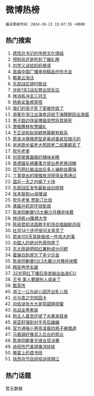 # 微博热榜

`最后更新时间：2024-10-13 15:07:35 +0800`

## 热门搜索

1. [感悟总书记的传统文化情结](https://m.weibo.cn/search?containerid=100103type%3D1%26t%3D10%26q%3D%23%E6%84%9F%E6%82%9F%E6%80%BB%E4%B9%A6%E8%AE%B0%E7%9A%84%E4%BC%A0%E7%BB%9F%E6%96%87%E5%8C%96%E6%83%85%E7%BB%93%23&stream_entry_id=51&isnewpage=1&extparam=seat%3D1%26filter_type%3Drealtimehot%26stream_entry_id%3D51%26c_type%3D51%26pos%3D0%26q%3D%2523%25E6%2584%259F%25E6%2582%259F%25E6%2580%25BB%25E4%25B9%25A6%25E8%25AE%25B0%25E7%259A%2584%25E4%25BC%25A0%25E7%25BB%259F%25E6%2596%2587%25E5%258C%2596%25E6%2583%2585%25E7%25BB%2593%2523%26dgr%3D0%26cate%3D10103%26display_time%3D1728803254%26pre_seqid%3D17288032542540383203881)
1. [预制风还是吹到了婚礼圈](https://m.weibo.cn/search?containerid=100103type%3D1%26t%3D10%26q%3D%23%E9%A2%84%E5%88%B6%E9%A3%8E%E8%BF%98%E6%98%AF%E5%90%B9%E5%88%B0%E4%BA%86%E5%A9%9A%E7%A4%BC%E5%9C%88%23&stream_entry_id=31&isnewpage=1&extparam=seat%3D1%26lcate%3D5001%26filter_type%3Drealtimehot%26c_type%3D31%26realpos%3D1%26q%3D%2523%25E9%25A2%2584%25E5%2588%25B6%25E9%25A3%258E%25E8%25BF%2598%25E6%2598%25AF%25E5%2590%25B9%25E5%2588%25B0%25E4%25BA%2586%25E5%25A9%259A%25E7%25A4%25BC%25E5%259C%2588%2523%26dgr%3D0%26stream_entry_id%3D31%26flag%3D2%26band_rank%3D1%26pos%3D0%26cate%3D5001%26display_time%3D1728803254%26pre_seqid%3D17288032542540383203881)
1. [刘学义谈给妈妈换肾](https://m.weibo.cn/search?containerid=100103type%3D1%26t%3D10%26q%3D%E5%88%98%E5%AD%A6%E4%B9%89%E8%B0%88%E7%BB%99%E5%A6%88%E5%A6%88%E6%8D%A2%E8%82%BE&stream_entry_id=31&isnewpage=1&extparam=seat%3D1%26lcate%3D5001%26filter_type%3Drealtimehot%26c_type%3D31%26realpos%3D2%26q%3D%25E5%2588%2598%25E5%25AD%25A6%25E4%25B9%2589%25E8%25B0%2588%25E7%25BB%2599%25E5%25A6%2588%25E5%25A6%2588%25E6%258D%25A2%25E8%2582%25BE%26dgr%3D0%26stream_entry_id%3D31%26flag%3D1%26band_rank%3D2%26pos%3D1%26cate%3D5001%26display_time%3D1728803254%26pre_seqid%3D17288032542540383203881)
1. [首届中国广播电视精品创作大会](https://m.weibo.cn/search?containerid=100103type%3D1%26t%3D10%26q%3D%23%E9%A6%96%E5%B1%8A%E4%B8%AD%E5%9B%BD%E5%B9%BF%E6%92%AD%E7%94%B5%E8%A7%86%E7%B2%BE%E5%93%81%E5%88%9B%E4%BD%9C%E5%A4%A7%E4%BC%9A%23&stream_entry_id=31&isnewpage=1&extparam=seat%3D1%26lcate%3D5001%26filter_type%3Drealtimehot%26c_type%3D31%26realpos%3D3%26q%3D%2523%25E9%25A6%2596%25E5%25B1%258A%25E4%25B8%25AD%25E5%259B%25BD%25E5%25B9%25BF%25E6%2592%25AD%25E7%2594%25B5%25E8%25A7%2586%25E7%25B2%25BE%25E5%2593%2581%25E5%2588%259B%25E4%25BD%259C%25E5%25A4%25A7%25E4%25BC%259A%2523%26dgr%3D0%26stream_entry_id%3D31%26flag%3D0%26band_rank%3D3%26pos%3D2%26cate%3D5001%26display_time%3D1728803254%26pre_seqid%3D17288032542540383203881)
1. [赖美云淘汰](https://m.weibo.cn/search?containerid=100103type%3D1%26t%3D10%26q%3D%E8%B5%96%E7%BE%8E%E4%BA%91%E6%B7%98%E6%B1%B0&stream_entry_id=31&isnewpage=1&extparam=seat%3D1%26lcate%3D5001%26filter_type%3Drealtimehot%26c_type%3D31%26realpos%3D4%26q%3D%25E8%25B5%2596%25E7%25BE%258E%25E4%25BA%2591%25E6%25B7%2598%25E6%25B1%25B0%26dgr%3D0%26stream_entry_id%3D31%26flag%3D1%26band_rank%3D4%26pos%3D3%26cate%3D5001%26display_time%3D1728803254%26pre_seqid%3D17288032542540383203881)
1. [东部战区随时能战](https://m.weibo.cn/search?containerid=100103type%3D1%26t%3D10%26q%3D%23%E4%B8%9C%E9%83%A8%E6%88%98%E5%8C%BA%E9%9A%8F%E6%97%B6%E8%83%BD%E6%88%98%23&stream_entry_id=31&isnewpage=1&extparam=seat%3D1%26lcate%3D5001%26filter_type%3Drealtimehot%26c_type%3D31%26realpos%3D5%26q%3D%2523%25E4%25B8%259C%25E9%2583%25A8%25E6%2588%2598%25E5%258C%25BA%25E9%259A%258F%25E6%2597%25B6%25E8%2583%25BD%25E6%2588%2598%2523%26dgr%3D0%26stream_entry_id%3D31%26flag%3D0%26band_rank%3D5%26pos%3D4%26cate%3D5001%26display_time%3D1728803254%26pre_seqid%3D17288032542540383203881)
1. [许昕1天2战左臂出现反应](https://m.weibo.cn/search?containerid=100103type%3D1%26t%3D10%26q%3D%23%E8%AE%B8%E6%98%951%E5%A4%A92%E6%88%98%E5%B7%A6%E8%87%82%E5%87%BA%E7%8E%B0%E5%8F%8D%E5%BA%94%23&stream_entry_id=31&isnewpage=1&extparam=seat%3D1%26lcate%3D5001%26filter_type%3Drealtimehot%26c_type%3D31%26realpos%3D6%26q%3D%2523%25E8%25AE%25B8%25E6%2598%25951%25E5%25A4%25A92%25E6%2588%2598%25E5%25B7%25A6%25E8%2587%2582%25E5%2587%25BA%25E7%258E%25B0%25E5%258F%258D%25E5%25BA%2594%2523%26dgr%3D0%26stream_entry_id%3D31%26flag%3D0%26band_rank%3D6%26pos%3D5%26cate%3D5001%26display_time%3D1728803254%26pre_seqid%3D17288032542540383203881)
1. [林诗栋冲击三冠王](https://m.weibo.cn/search?containerid=100103type%3D1%26t%3D10%26q%3D%23%E6%9E%97%E8%AF%97%E6%A0%8B%E5%86%B2%E5%87%BB%E4%B8%89%E5%86%A0%E7%8E%8B%23&stream_entry_id=31&isnewpage=1&extparam=seat%3D1%26lcate%3D5001%26filter_type%3Drealtimehot%26c_type%3D31%26realpos%3D7%26q%3D%2523%25E6%259E%2597%25E8%25AF%2597%25E6%25A0%258B%25E5%2586%25B2%25E5%2587%25BB%25E4%25B8%2589%25E5%2586%25A0%25E7%258E%258B%2523%26dgr%3D0%26stream_entry_id%3D31%26flag%3D1%26band_rank%3D7%26pos%3D6%26cate%3D5001%26display_time%3D1728803254%26pre_seqid%3D17288032542540383203881)
1. [杨紫鲨鱼裤穿搭](https://m.weibo.cn/search?containerid=100103type%3D1%26t%3D10%26q%3D%23%E6%9D%A8%E7%B4%AB%E9%B2%A8%E9%B1%BC%E8%A3%A4%E7%A9%BF%E6%90%AD%23&stream_entry_id=31&isnewpage=1&extparam=seat%3D1%26lcate%3D5001%26filter_type%3Drealtimehot%26c_type%3D31%26realpos%3D8%26q%3D%2523%25E6%259D%25A8%25E7%25B4%25AB%25E9%25B2%25A8%25E9%25B1%25BC%25E8%25A3%25A4%25E7%25A9%25BF%25E6%2590%25AD%2523%26dgr%3D0%26stream_entry_id%3D31%26flag%3D0%26band_rank%3D8%26pos%3D7%26cate%3D5001%26display_time%3D1728803254%26pre_seqid%3D17288032542540383203881)
1. [我们的孩子死了家被炸毁了](https://m.weibo.cn/search?containerid=100103type%3D1%26t%3D10%26q%3D%23%E6%88%91%E4%BB%AC%E7%9A%84%E5%AD%A9%E5%AD%90%E6%AD%BB%E4%BA%86%E5%AE%B6%E8%A2%AB%E7%82%B8%E6%AF%81%E4%BA%86%23&stream_entry_id=31&isnewpage=1&extparam=seat%3D1%26lcate%3D5001%26filter_type%3Drealtimehot%26c_type%3D31%26realpos%3D9%26q%3D%2523%25E6%2588%2591%25E4%25BB%25AC%25E7%259A%2584%25E5%25AD%25A9%25E5%25AD%2590%25E6%25AD%25BB%25E4%25BA%2586%25E5%25AE%25B6%25E8%25A2%25AB%25E7%2582%25B8%25E6%25AF%2581%25E4%25BA%2586%2523%26dgr%3D0%26stream_entry_id%3D31%26flag%3D2%26band_rank%3D9%26pos%3D8%26cate%3D5001%26display_time%3D1728803254%26pre_seqid%3D17288032542540383203881)
1. [游客在浙江出海幸运拍下海豚群跃出海面](https://m.weibo.cn/search?containerid=100103type%3D1%26t%3D10%26q%3D%23%E6%B8%B8%E5%AE%A2%E5%9C%A8%E6%B5%99%E6%B1%9F%E5%87%BA%E6%B5%B7%E5%B9%B8%E8%BF%90%E6%8B%8D%E4%B8%8B%E6%B5%B7%E8%B1%9A%E7%BE%A4%E8%B7%83%E5%87%BA%E6%B5%B7%E9%9D%A2%23&stream_entry_id=31&isnewpage=1&extparam=seat%3D1%26lcate%3D5001%26filter_type%3Drealtimehot%26c_type%3D31%26realpos%3D10%26q%3D%2523%25E6%25B8%25B8%25E5%25AE%25A2%25E5%259C%25A8%25E6%25B5%2599%25E6%25B1%259F%25E5%2587%25BA%25E6%25B5%25B7%25E5%25B9%25B8%25E8%25BF%2590%25E6%258B%258D%25E4%25B8%258B%25E6%25B5%25B7%25E8%25B1%259A%25E7%25BE%25A4%25E8%25B7%2583%25E5%2587%25BA%25E6%25B5%25B7%25E9%259D%25A2%2523%26dgr%3D0%26stream_entry_id%3D31%26flag%3D1%26band_rank%3D10%26pos%3D9%26cate%3D5001%26display_time%3D1728803254%26pre_seqid%3D17288032542540383203881)
1. [男子路边佯装撸猫突然将其摔死](https://m.weibo.cn/search?containerid=100103type%3D1%26t%3D10%26q%3D%23%E7%94%B7%E5%AD%90%E8%B7%AF%E8%BE%B9%E4%BD%AF%E8%A3%85%E6%92%B8%E7%8C%AB%E7%AA%81%E7%84%B6%E5%B0%86%E5%85%B6%E6%91%94%E6%AD%BB%23&stream_entry_id=31&isnewpage=1&extparam=seat%3D1%26lcate%3D5001%26filter_type%3Drealtimehot%26c_type%3D31%26realpos%3D11%26q%3D%2523%25E7%2594%25B7%25E5%25AD%2590%25E8%25B7%25AF%25E8%25BE%25B9%25E4%25BD%25AF%25E8%25A3%2585%25E6%2592%25B8%25E7%258C%25AB%25E7%25AA%2581%25E7%2584%25B6%25E5%25B0%2586%25E5%2585%25B6%25E6%2591%2594%25E6%25AD%25BB%2523%26dgr%3D0%26stream_entry_id%3D31%26flag%3D0%26band_rank%3D11%26pos%3D10%26cate%3D5001%26display_time%3D1728803254%26pre_seqid%3D17288032542540383203881)
1. [萧敬腾林有慧婚礼](https://m.weibo.cn/search?containerid=100103type%3D1%26t%3D10%26q%3D%E8%90%A7%E6%95%AC%E8%85%BE%E6%9E%97%E6%9C%89%E6%85%A7%E5%A9%9A%E7%A4%BC&stream_entry_id=31&isnewpage=1&extparam=seat%3D1%26lcate%3D5001%26filter_type%3Drealtimehot%26c_type%3D31%26realpos%3D12%26q%3D%25E8%2590%25A7%25E6%2595%25AC%25E8%2585%25BE%25E6%259E%2597%25E6%259C%2589%25E6%2585%25A7%25E5%25A9%259A%25E7%25A4%25BC%26dgr%3D0%26stream_entry_id%3D31%26flag%3D0%26band_rank%3D12%26pos%3D11%26cate%3D5001%26display_time%3D1728803254%26pre_seqid%3D17288032542540383203881)
1. [于正说和赵丽颖杨幂都有联系](https://m.weibo.cn/search?containerid=100103type%3D1%26t%3D10%26q%3D%23%E4%BA%8E%E6%AD%A3%E8%AF%B4%E5%92%8C%E8%B5%B5%E4%B8%BD%E9%A2%96%E6%9D%A8%E5%B9%82%E9%83%BD%E6%9C%89%E8%81%94%E7%B3%BB%23&stream_entry_id=31&isnewpage=1&extparam=seat%3D1%26lcate%3D5001%26filter_type%3Drealtimehot%26c_type%3D31%26realpos%3D13%26q%3D%2523%25E4%25BA%258E%25E6%25AD%25A3%25E8%25AF%25B4%25E5%2592%258C%25E8%25B5%25B5%25E4%25B8%25BD%25E9%25A2%2596%25E6%259D%25A8%25E5%25B9%2582%25E9%2583%25BD%25E6%259C%2589%25E8%2581%2594%25E7%25B3%25BB%2523%26dgr%3D0%26stream_entry_id%3D31%26flag%3D0%26band_rank%3D13%26pos%3D12%26cate%3D5001%26display_time%3D1728803254%26pre_seqid%3D17288032542540383203881)
1. [原来冰墩墩原型是奥组委疯狂暗示的](https://m.weibo.cn/search?containerid=100103type%3D1%26t%3D10%26q%3D%23%E5%8E%9F%E6%9D%A5%E5%86%B0%E5%A2%A9%E5%A2%A9%E5%8E%9F%E5%9E%8B%E6%98%AF%E5%A5%A5%E7%BB%84%E5%A7%94%E7%96%AF%E7%8B%82%E6%9A%97%E7%A4%BA%E7%9A%84%23&stream_entry_id=31&isnewpage=1&extparam=seat%3D1%26lcate%3D5001%26filter_type%3Drealtimehot%26c_type%3D31%26realpos%3D14%26q%3D%2523%25E5%258E%259F%25E6%259D%25A5%25E5%2586%25B0%25E5%25A2%25A9%25E5%25A2%25A9%25E5%258E%259F%25E5%259E%258B%25E6%2598%25AF%25E5%25A5%25A5%25E7%25BB%2584%25E5%25A7%2594%25E7%2596%25AF%25E7%258B%2582%25E6%259A%2597%25E7%25A4%25BA%25E7%259A%2584%2523%26dgr%3D0%26stream_entry_id%3D31%26flag%3D1%26band_rank%3D14%26pos%3D13%26cate%3D5001%26display_time%3D1728803254%26pre_seqid%3D17288032542540383203881)
1. [爸爸跑步留老大照顾老二结果都丢了](https://m.weibo.cn/search?containerid=100103type%3D1%26t%3D10%26q%3D%23%E7%88%B8%E7%88%B8%E8%B7%91%E6%AD%A5%E7%95%99%E8%80%81%E5%A4%A7%E7%85%A7%E9%A1%BE%E8%80%81%E4%BA%8C%E7%BB%93%E6%9E%9C%E9%83%BD%E4%B8%A2%E4%BA%86%23&stream_entry_id=31&isnewpage=1&extparam=seat%3D1%26lcate%3D5001%26filter_type%3Drealtimehot%26c_type%3D31%26realpos%3D15%26q%3D%2523%25E7%2588%25B8%25E7%2588%25B8%25E8%25B7%2591%25E6%25AD%25A5%25E7%2595%2599%25E8%2580%2581%25E5%25A4%25A7%25E7%2585%25A7%25E9%25A1%25BE%25E8%2580%2581%25E4%25BA%258C%25E7%25BB%2593%25E6%259E%259C%25E9%2583%25BD%25E4%25B8%25A2%25E4%25BA%2586%2523%26dgr%3D0%26stream_entry_id%3D31%26flag%3D0%26band_rank%3D15%26pos%3D14%26cate%3D5001%26display_time%3D1728803254%26pre_seqid%3D17288032542540383203881)
1. [吹牛老爹](https://m.weibo.cn/search?containerid=100103type%3D1%26t%3D10%26q%3D%E5%90%B9%E7%89%9B%E8%80%81%E7%88%B9&stream_entry_id=31&isnewpage=1&extparam=seat%3D1%26lcate%3D5001%26filter_type%3Drealtimehot%26c_type%3D31%26realpos%3D16%26q%3D%25E5%2590%25B9%25E7%2589%259B%25E8%2580%2581%25E7%2588%25B9%26dgr%3D0%26stream_entry_id%3D31%26flag%3D1%26band_rank%3D16%26pos%3D15%26cate%3D5001%26display_time%3D1728803254%26pre_seqid%3D17288032542540383203881)
1. [何炅喝黄磊做的辣味米稀](https://m.weibo.cn/search?containerid=100103type%3D1%26t%3D10%26q%3D%23%E4%BD%95%E7%82%85%E5%96%9D%E9%BB%84%E7%A3%8A%E5%81%9A%E7%9A%84%E8%BE%A3%E5%91%B3%E7%B1%B3%E7%A8%80%23&stream_entry_id=31&isnewpage=1&extparam=seat%3D1%26lcate%3D5001%26filter_type%3Drealtimehot%26c_type%3D31%26realpos%3D17%26q%3D%2523%25E4%25BD%2595%25E7%2582%2585%25E5%2596%259D%25E9%25BB%2584%25E7%25A3%258A%25E5%2581%259A%25E7%259A%2584%25E8%25BE%25A3%25E5%2591%25B3%25E7%25B1%25B3%25E7%25A8%2580%2523%26dgr%3D0%26stream_entry_id%3D31%26flag%3D2%26band_rank%3D17%26pos%3D16%26cate%3D5001%26display_time%3D1728803254%26pre_seqid%3D17288032542540383203881)
1. [景德镇车祸肇事方提出养老换谅解](https://m.weibo.cn/search?containerid=100103type%3D1%26t%3D10%26q%3D%23%E6%99%AF%E5%BE%B7%E9%95%87%E8%BD%A6%E7%A5%B8%E8%82%87%E4%BA%8B%E6%96%B9%E6%8F%90%E5%87%BA%E5%85%BB%E8%80%81%E6%8D%A2%E8%B0%85%E8%A7%A3%23&stream_entry_id=31&isnewpage=1&extparam=seat%3D1%26lcate%3D5001%26filter_type%3Drealtimehot%26c_type%3D31%26realpos%3D18%26q%3D%2523%25E6%2599%25AF%25E5%25BE%25B7%25E9%2595%2587%25E8%25BD%25A6%25E7%25A5%25B8%25E8%2582%2587%25E4%25BA%258B%25E6%2596%25B9%25E6%258F%2590%25E5%2587%25BA%25E5%2585%25BB%25E8%2580%2581%25E6%258D%25A2%25E8%25B0%2585%25E8%25A7%25A3%2523%26dgr%3D0%26stream_entry_id%3D31%26flag%3D0%26band_rank%3D18%26pos%3D17%26cate%3D5001%26display_time%3D1728803254%26pre_seqid%3D17288032542540383203881)
1. [百万网红脑溢血后多人骗粉丝募捐](https://m.weibo.cn/search?containerid=100103type%3D1%26t%3D10%26q%3D%23%E7%99%BE%E4%B8%87%E7%BD%91%E7%BA%A2%E8%84%91%E6%BA%A2%E8%A1%80%E5%90%8E%E5%A4%9A%E4%BA%BA%E9%AA%97%E7%B2%89%E4%B8%9D%E5%8B%9F%E6%8D%90%23&stream_entry_id=31&isnewpage=1&extparam=seat%3D1%26lcate%3D5001%26filter_type%3Drealtimehot%26c_type%3D31%26realpos%3D19%26q%3D%2523%25E7%2599%25BE%25E4%25B8%2587%25E7%25BD%2591%25E7%25BA%25A2%25E8%2584%2591%25E6%25BA%25A2%25E8%25A1%2580%25E5%2590%258E%25E5%25A4%259A%25E4%25BA%25BA%25E9%25AA%2597%25E7%25B2%2589%25E4%25B8%259D%25E5%258B%259F%25E6%258D%2590%2523%26dgr%3D0%26stream_entry_id%3D31%26flag%3D1%26band_rank%3D19%26pos%3D18%26cate%3D5001%26display_time%3D1728803254%26pre_seqid%3D17288032542540383203881)
1. [丁真提出的增殖放流获得全票通过](https://m.weibo.cn/search?containerid=100103type%3D1%26t%3D10%26q%3D%E4%B8%81%E7%9C%9F%E6%8F%90%E5%87%BA%E7%9A%84%E5%A2%9E%E6%AE%96%E6%94%BE%E6%B5%81%E8%8E%B7%E5%BE%97%E5%85%A8%E7%A5%A8%E9%80%9A%E8%BF%87&stream_entry_id=31&isnewpage=1&extparam=seat%3D1%26lcate%3D5001%26filter_type%3Drealtimehot%26c_type%3D31%26realpos%3D20%26q%3D%25E4%25B8%2581%25E7%259C%259F%25E6%258F%2590%25E5%2587%25BA%25E7%259A%2584%25E5%25A2%259E%25E6%25AE%2596%25E6%2594%25BE%25E6%25B5%2581%25E8%258E%25B7%25E5%25BE%2597%25E5%2585%25A8%25E7%25A5%25A8%25E9%2580%259A%25E8%25BF%2587%26dgr%3D0%26stream_entry_id%3D31%26flag%3D2%26band_rank%3D20%26pos%3D19%26cate%3D5001%26display_time%3D1728803254%26pre_seqid%3D17288032542540383203881)
1. [国乒一天之内输了十场](https://m.weibo.cn/search?containerid=100103type%3D1%26t%3D10%26q%3D%23%E5%9B%BD%E4%B9%92%E4%B8%80%E5%A4%A9%E4%B9%8B%E5%86%85%E8%BE%93%E4%BA%86%E5%8D%81%E5%9C%BA%23&stream_entry_id=31&isnewpage=1&extparam=seat%3D1%26lcate%3D5001%26filter_type%3Drealtimehot%26c_type%3D31%26realpos%3D21%26q%3D%2523%25E5%259B%25BD%25E4%25B9%2592%25E4%25B8%2580%25E5%25A4%25A9%25E4%25B9%258B%25E5%2586%2585%25E8%25BE%2593%25E4%25BA%2586%25E5%258D%2581%25E5%259C%25BA%2523%26dgr%3D0%26stream_entry_id%3D31%26flag%3D0%26band_rank%3D21%26pos%3D20%26cate%3D5001%26display_time%3D1728803254%26pre_seqid%3D17288032542540383203881)
1. [东部战区发布最新战训视频](https://m.weibo.cn/search?containerid=100103type%3D1%26t%3D10%26q%3D%23%E4%B8%9C%E9%83%A8%E6%88%98%E5%8C%BA%E5%8F%91%E5%B8%83%E6%9C%80%E6%96%B0%E6%88%98%E8%AE%AD%E8%A7%86%E9%A2%91%23&stream_entry_id=31&isnewpage=1&extparam=seat%3D1%26lcate%3D5001%26filter_type%3Drealtimehot%26c_type%3D31%26realpos%3D22%26q%3D%2523%25E4%25B8%259C%25E9%2583%25A8%25E6%2588%2598%25E5%258C%25BA%25E5%258F%2591%25E5%25B8%2583%25E6%259C%2580%25E6%2596%25B0%25E6%2588%2598%25E8%25AE%25AD%25E8%25A7%2586%25E9%25A2%2591%2523%26dgr%3D0%26stream_entry_id%3D31%26flag%3D0%26band_rank%3D22%26pos%3D21%26cate%3D5001%26display_time%3D1728803254%26pre_seqid%3D17288032542540383203881)
1. [张本智和vs吴晙诚](https://m.weibo.cn/search?containerid=100103type%3D1%26t%3D10%26q%3D%23%E5%BC%A0%E6%9C%AC%E6%99%BA%E5%92%8Cvs%E5%90%B4%E6%99%99%E8%AF%9A%23&stream_entry_id=31&isnewpage=1&extparam=seat%3D1%26lcate%3D5001%26filter_type%3Drealtimehot%26c_type%3D31%26realpos%3D23%26q%3D%2523%25E5%25BC%25A0%25E6%259C%25AC%25E6%2599%25BA%25E5%2592%258Cvs%25E5%2590%25B4%25E6%2599%2599%25E8%25AF%259A%2523%26dgr%3D0%26stream_entry_id%3D31%26flag%3D1%26band_rank%3D23%26pos%3D22%26cate%3D5001%26display_time%3D1728803254%26pre_seqid%3D17288032542540383203881)
1. [吹牛老爹 贾斯汀比伯](https://m.weibo.cn/search?containerid=100103type%3D1%26t%3D10%26q%3D%E5%90%B9%E7%89%9B%E8%80%81%E7%88%B9+%E8%B4%BE%E6%96%AF%E6%B1%80%E6%AF%94%E4%BC%AF&stream_entry_id=31&isnewpage=1&extparam=seat%3D1%26lcate%3D5001%26filter_type%3Drealtimehot%26c_type%3D31%26realpos%3D24%26q%3D%25E5%2590%25B9%25E7%2589%259B%25E8%2580%2581%25E7%2588%25B9%2520%25E8%25B4%25BE%25E6%2596%25AF%25E6%25B1%2580%25E6%25AF%2594%25E4%25BC%25AF%26dgr%3D0%26stream_entry_id%3D31%26flag%3D1%26band_rank%3D24%26pos%3D23%26cate%3D5001%26display_time%3D1728803254%26pre_seqid%3D17288032542540383203881)
1. [黄磊孙莉逛环球影城](https://m.weibo.cn/search?containerid=100103type%3D1%26t%3D10%26q%3D%23%E9%BB%84%E7%A3%8A%E5%AD%99%E8%8E%89%E9%80%9B%E7%8E%AF%E7%90%83%E5%BD%B1%E5%9F%8E%23&stream_entry_id=31&isnewpage=1&extparam=seat%3D1%26lcate%3D5001%26filter_type%3Drealtimehot%26c_type%3D31%26realpos%3D25%26q%3D%2523%25E9%25BB%2584%25E7%25A3%258A%25E5%25AD%2599%25E8%258E%2589%25E9%2580%259B%25E7%258E%25AF%25E7%2590%2583%25E5%25BD%25B1%25E5%259F%258E%2523%26dgr%3D0%26stream_entry_id%3D31%26flag%3D1%26band_rank%3D25%26pos%3D24%26cate%3D5001%26display_time%3D1728803254%26pre_seqid%3D17288032542540383203881)
1. [陈幸同蒯曼VS大藤沙月横井呋樱](https://m.weibo.cn/search?containerid=100103type%3D1%26t%3D10%26q%3D%23%E9%99%88%E5%B9%B8%E5%90%8C%E8%92%AF%E6%9B%BCVS%E5%A4%A7%E8%97%A4%E6%B2%99%E6%9C%88%E6%A8%AA%E4%BA%95%E5%91%8B%E6%A8%B1%23&stream_entry_id=31&isnewpage=1&extparam=seat%3D1%26lcate%3D5001%26filter_type%3Drealtimehot%26c_type%3D31%26realpos%3D26%26q%3D%2523%25E9%2599%2588%25E5%25B9%25B8%25E5%2590%258C%25E8%2592%25AF%25E6%259B%25BCVS%25E5%25A4%25A7%25E8%2597%25A4%25E6%25B2%2599%25E6%259C%2588%25E6%25A8%25AA%25E4%25BA%2595%25E5%2591%258B%25E6%25A8%25B1%2523%26dgr%3D0%26stream_entry_id%3D31%26flag%3D0%26band_rank%3D26%26pos%3D25%26cate%3D5001%26display_time%3D1728803254%26pre_seqid%3D17288032542540383203881)
1. [林诗栋vs篠塚大登](https://m.weibo.cn/search?containerid=100103type%3D1%26t%3D10%26q%3D%23%E6%9E%97%E8%AF%97%E6%A0%8Bvs%E7%AF%A0%E5%A1%9A%E5%A4%A7%E7%99%BB%23&stream_entry_id=31&isnewpage=1&extparam=seat%3D1%26lcate%3D5001%26filter_type%3Drealtimehot%26c_type%3D31%26realpos%3D27%26q%3D%2523%25E6%259E%2597%25E8%25AF%2597%25E6%25A0%258Bvs%25E7%25AF%25A0%25E5%25A1%259A%25E5%25A4%25A7%25E7%2599%25BB%2523%26dgr%3D0%26stream_entry_id%3D31%26flag%3D1%26band_rank%3D27%26pos%3D26%26cate%3D5001%26display_time%3D1728803254%26pre_seqid%3D17288032542540383203881)
1. [陈丽君和法国歌手机场合唱越剧选段](https://m.weibo.cn/search?containerid=100103type%3D1%26t%3D10%26q%3D%23%E9%99%88%E4%B8%BD%E5%90%9B%E5%92%8C%E6%B3%95%E5%9B%BD%E6%AD%8C%E6%89%8B%E6%9C%BA%E5%9C%BA%E5%90%88%E5%94%B1%E8%B6%8A%E5%89%A7%E9%80%89%E6%AE%B5%23&stream_entry_id=31&isnewpage=1&extparam=seat%3D1%26lcate%3D5001%26filter_type%3Drealtimehot%26c_type%3D31%26realpos%3D28%26q%3D%2523%25E9%2599%2588%25E4%25B8%25BD%25E5%2590%259B%25E5%2592%258C%25E6%25B3%2595%25E5%259B%25BD%25E6%25AD%258C%25E6%2589%258B%25E6%259C%25BA%25E5%259C%25BA%25E5%2590%2588%25E5%2594%25B1%25E8%25B6%258A%25E5%2589%25A7%25E9%2580%2589%25E6%25AE%25B5%2523%26dgr%3D0%26stream_entry_id%3D31%26flag%3D1%26band_rank%3D28%26pos%3D27%26cate%3D5001%26display_time%3D1728803254%26pre_seqid%3D17288032542540383203881)
1. [杜华14个连环提问太窒息了](https://m.weibo.cn/search?containerid=100103type%3D1%26t%3D10%26q%3D%E6%9D%9C%E5%8D%8E14%E4%B8%AA%E8%BF%9E%E7%8E%AF%E6%8F%90%E9%97%AE%E5%A4%AA%E7%AA%92%E6%81%AF%E4%BA%86&stream_entry_id=31&isnewpage=1&extparam=seat%3D1%26lcate%3D5001%26filter_type%3Drealtimehot%26c_type%3D31%26realpos%3D29%26q%3D%25E6%259D%259C%25E5%258D%258E14%25E4%25B8%25AA%25E8%25BF%259E%25E7%258E%25AF%25E6%258F%2590%25E9%2597%25AE%25E5%25A4%25AA%25E7%25AA%2592%25E6%2581%25AF%25E4%25BA%2586%26dgr%3D0%26stream_entry_id%3D31%26flag%3D1%26band_rank%3D29%26pos%3D28%26cate%3D5001%26display_time%3D1728803254%26pre_seqid%3D17288032542540383203881)
1. [原来100天真能做成一件伟大的事](https://m.weibo.cn/search?containerid=100103type%3D1%26t%3D10%26q%3D%E5%8E%9F%E6%9D%A5100%E5%A4%A9%E7%9C%9F%E8%83%BD%E5%81%9A%E6%88%90%E4%B8%80%E4%BB%B6%E4%BC%9F%E5%A4%A7%E7%9A%84%E4%BA%8B&stream_entry_id=31&isnewpage=1&extparam=seat%3D1%26lcate%3D5001%26filter_type%3Drealtimehot%26c_type%3D31%26realpos%3D30%26q%3D%25E5%258E%259F%25E6%259D%25A5100%25E5%25A4%25A9%25E7%259C%259F%25E8%2583%25BD%25E5%2581%259A%25E6%2588%2590%25E4%25B8%2580%25E4%25BB%25B6%25E4%25BC%259F%25E5%25A4%25A7%25E7%259A%2584%25E4%25BA%258B%26dgr%3D0%26stream_entry_id%3D31%26flag%3D1%26band_rank%3D30%26pos%3D29%26cate%3D5001%26display_time%3D1728803254%26pre_seqid%3D17288032542540383203881)
1. [中国人的绝对色感惊艳了](https://m.weibo.cn/search?containerid=100103type%3D1%26t%3D10%26q%3D%23%E4%B8%AD%E5%9B%BD%E4%BA%BA%E7%9A%84%E7%BB%9D%E5%AF%B9%E8%89%B2%E6%84%9F%E6%83%8A%E8%89%B3%E4%BA%86%23&stream_entry_id=31&isnewpage=1&extparam=seat%3D1%26lcate%3D5001%26filter_type%3Drealtimehot%26c_type%3D31%26realpos%3D31%26q%3D%2523%25E4%25B8%25AD%25E5%259B%25BD%25E4%25BA%25BA%25E7%259A%2584%25E7%25BB%259D%25E5%25AF%25B9%25E8%2589%25B2%25E6%2584%259F%25E6%2583%258A%25E8%2589%25B3%25E4%25BA%2586%2523%26dgr%3D0%26stream_entry_id%3D31%26flag%3D0%26band_rank%3D31%26pos%3D30%26cate%3D5001%26display_time%3D1728803254%26pre_seqid%3D17288032542540383203881)
1. [东北雨姐明知红薯粉成分问题](https://m.weibo.cn/search?containerid=100103type%3D1%26t%3D10%26q%3D%23%E4%B8%9C%E5%8C%97%E9%9B%A8%E5%A7%90%E6%98%8E%E7%9F%A5%E7%BA%A2%E8%96%AF%E7%B2%89%E6%88%90%E5%88%86%E9%97%AE%E9%A2%98%23&stream_entry_id=31&isnewpage=1&extparam=seat%3D1%26lcate%3D5001%26filter_type%3Drealtimehot%26c_type%3D31%26realpos%3D32%26q%3D%2523%25E4%25B8%259C%25E5%258C%2597%25E9%259B%25A8%25E5%25A7%2590%25E6%2598%258E%25E7%259F%25A5%25E7%25BA%25A2%25E8%2596%25AF%25E7%25B2%2589%25E6%2588%2590%25E5%2588%2586%25E9%2597%25AE%25E9%25A2%2598%2523%26dgr%3D0%26stream_entry_id%3D31%26flag%3D0%26band_rank%3D32%26pos%3D31%26cate%3D5001%26display_time%3D1728803254%26pre_seqid%3D17288032542540383203881)
1. [霍展白到底欠了多少诊金](https://m.weibo.cn/search?containerid=100103type%3D1%26t%3D10%26q%3D%E9%9C%8D%E5%B1%95%E7%99%BD%E5%88%B0%E5%BA%95%E6%AC%A0%E4%BA%86%E5%A4%9A%E5%B0%91%E8%AF%8A%E9%87%91&stream_entry_id=31&isnewpage=1&extparam=seat%3D1%26lcate%3D5001%26filter_type%3Drealtimehot%26c_type%3D31%26realpos%3D33%26q%3D%25E9%259C%258D%25E5%25B1%2595%25E7%2599%25BD%25E5%2588%25B0%25E5%25BA%2595%25E6%25AC%25A0%25E4%25BA%2586%25E5%25A4%259A%25E5%25B0%2591%25E8%25AF%258A%25E9%2587%2591%26dgr%3D0%26stream_entry_id%3D31%26flag%3D1%26band_rank%3D33%26pos%3D32%26cate%3D5001%26display_time%3D1728803254%26pre_seqid%3D17288032542540383203881)
1. [陈幸同蒯曼0比3大藤沙月横井咲樱](https://m.weibo.cn/search?containerid=100103type%3D1%26t%3D10%26q%3D%23%E9%99%88%E5%B9%B8%E5%90%8C%E8%92%AF%E6%9B%BC0%E6%AF%943%E5%A4%A7%E8%97%A4%E6%B2%99%E6%9C%88%E6%A8%AA%E4%BA%95%E5%92%B2%E6%A8%B1%23&stream_entry_id=31&isnewpage=1&extparam=seat%3D1%26lcate%3D5001%26filter_type%3Drealtimehot%26c_type%3D31%26realpos%3D34%26q%3D%2523%25E9%2599%2588%25E5%25B9%25B8%25E5%2590%258C%25E8%2592%25AF%25E6%259B%25BC0%25E6%25AF%25943%25E5%25A4%25A7%25E8%2597%25A4%25E6%25B2%2599%25E6%259C%2588%25E6%25A8%25AA%25E4%25BA%2595%25E5%2592%25B2%25E6%25A8%25B1%2523%26dgr%3D0%26stream_entry_id%3D31%26flag%3D1%26band_rank%3D34%26pos%3D33%26cate%3D5001%26display_time%3D1728803254%26pre_seqid%3D17288032542540383203881)
1. [韩安冉学名媛](https://m.weibo.cn/search?containerid=100103type%3D1%26t%3D10%26q%3D%23%E9%9F%A9%E5%AE%89%E5%86%89%E5%AD%A6%E5%90%8D%E5%AA%9B%23&stream_entry_id=31&isnewpage=1&extparam=seat%3D1%26lcate%3D5001%26filter_type%3Drealtimehot%26c_type%3D31%26realpos%3D35%26q%3D%2523%25E9%259F%25A9%25E5%25AE%2589%25E5%2586%2589%25E5%25AD%25A6%25E5%2590%258D%25E5%25AA%259B%2523%26dgr%3D0%26stream_entry_id%3D31%26flag%3D1%26band_rank%3D35%26pos%3D34%26cate%3D5001%26display_time%3D1728803254%26pre_seqid%3D17288032542540383203881)
1. [32岁网红下播后突发脑出血进ICU](https://m.weibo.cn/search?containerid=100103type%3D1%26t%3D10%26q%3D%2332%E5%B2%81%E7%BD%91%E7%BA%A2%E4%B8%8B%E6%92%AD%E5%90%8E%E7%AA%81%E5%8F%91%E8%84%91%E5%87%BA%E8%A1%80%E8%BF%9BICU%23&stream_entry_id=31&isnewpage=1&extparam=seat%3D1%26lcate%3D5001%26filter_type%3Drealtimehot%26c_type%3D31%26realpos%3D36%26q%3D%252332%25E5%25B2%2581%25E7%25BD%2591%25E7%25BA%25A2%25E4%25B8%258B%25E6%2592%25AD%25E5%2590%258E%25E7%25AA%2581%25E5%258F%2591%25E8%2584%2591%25E5%2587%25BA%25E8%25A1%2580%25E8%25BF%259BICU%2523%26dgr%3D0%26stream_entry_id%3D31%26flag%3D0%26band_rank%3D36%26pos%3D35%26cate%3D5001%26display_time%3D1728803254%26pre_seqid%3D17288032542540383203881)
1. [王爷 美人要跟别人成亲了](https://m.weibo.cn/search?containerid=100103type%3D1%26t%3D10%26q%3D%E7%8E%8B%E7%88%B7+%E7%BE%8E%E4%BA%BA%E8%A6%81%E8%B7%9F%E5%88%AB%E4%BA%BA%E6%88%90%E4%BA%B2%E4%BA%86&stream_entry_id=31&isnewpage=1&extparam=seat%3D1%26lcate%3D5001%26filter_type%3Drealtimehot%26c_type%3D31%26realpos%3D37%26q%3D%25E7%258E%258B%25E7%2588%25B7%2520%25E7%25BE%258E%25E4%25BA%25BA%25E8%25A6%2581%25E8%25B7%259F%25E5%2588%25AB%25E4%25BA%25BA%25E6%2588%2590%25E4%25BA%25B2%25E4%25BA%2586%26dgr%3D0%26stream_entry_id%3D31%26flag%3D1%26band_rank%3D37%26pos%3D36%26cate%3D5001%26display_time%3D1728803254%26pre_seqid%3D17288032542540383203881)
1. [甄芙传](https://m.weibo.cn/search?containerid=100103type%3D1%26t%3D10%26q%3D%E7%94%84%E8%8A%99%E4%BC%A0&stream_entry_id=31&isnewpage=1&extparam=seat%3D1%26lcate%3D5001%26filter_type%3Drealtimehot%26c_type%3D31%26realpos%3D38%26q%3D%25E7%2594%2584%25E8%258A%2599%25E4%25BC%25A0%26dgr%3D0%26stream_entry_id%3D31%26flag%3D0%26band_rank%3D38%26pos%3D37%26cate%3D5001%26display_time%3D1728803254%26pre_seqid%3D17288032542540383203881)
1. [浙江一公办幼儿园开出乳儿班](https://m.weibo.cn/search?containerid=100103type%3D1%26t%3D10%26q%3D%23%E6%B5%99%E6%B1%9F%E4%B8%80%E5%85%AC%E5%8A%9E%E5%B9%BC%E5%84%BF%E5%9B%AD%E5%BC%80%E5%87%BA%E4%B9%B3%E5%84%BF%E7%8F%AD%23&stream_entry_id=31&isnewpage=1&extparam=seat%3D1%26lcate%3D5001%26filter_type%3Drealtimehot%26c_type%3D31%26realpos%3D39%26q%3D%2523%25E6%25B5%2599%25E6%25B1%259F%25E4%25B8%2580%25E5%2585%25AC%25E5%258A%259E%25E5%25B9%25BC%25E5%2584%25BF%25E5%259B%25AD%25E5%25BC%2580%25E5%2587%25BA%25E4%25B9%25B3%25E5%2584%25BF%25E7%258F%25AD%2523%26dgr%3D0%26stream_entry_id%3D31%26flag%3D0%26band_rank%3D39%26pos%3D38%26cate%3D5001%26display_time%3D1728803254%26pre_seqid%3D17288032542540383203881)
1. [光与夜之恋校园卡](https://m.weibo.cn/search?containerid=100103type%3D1%26t%3D10%26q%3D%E5%85%89%E4%B8%8E%E5%A4%9C%E4%B9%8B%E6%81%8B%E6%A0%A1%E5%9B%AD%E5%8D%A1&stream_entry_id=31&isnewpage=1&extparam=seat%3D1%26lcate%3D5001%26filter_type%3Drealtimehot%26c_type%3D31%26realpos%3D40%26q%3D%25E5%2585%2589%25E4%25B8%258E%25E5%25A4%259C%25E4%25B9%258B%25E6%2581%258B%25E6%25A0%25A1%25E5%259B%25AD%25E5%258D%25A1%26dgr%3D0%26stream_entry_id%3D31%26flag%3D1%26band_rank%3D40%26pos%3D39%26cate%3D5001%26display_time%3D1728803254%26pre_seqid%3D17288032542540383203881)
1. [向佐说张大大是郭碧婷闺蜜](https://m.weibo.cn/search?containerid=100103type%3D1%26t%3D10%26q%3D%23%E5%90%91%E4%BD%90%E8%AF%B4%E5%BC%A0%E5%A4%A7%E5%A4%A7%E6%98%AF%E9%83%AD%E7%A2%A7%E5%A9%B7%E9%97%BA%E8%9C%9C%23&stream_entry_id=31&isnewpage=1&extparam=seat%3D1%26lcate%3D5001%26filter_type%3Drealtimehot%26c_type%3D31%26realpos%3D41%26q%3D%2523%25E5%2590%2591%25E4%25BD%2590%25E8%25AF%25B4%25E5%25BC%25A0%25E5%25A4%25A7%25E5%25A4%25A7%25E6%2598%25AF%25E9%2583%25AD%25E7%25A2%25A7%25E5%25A9%25B7%25E9%2597%25BA%25E8%259C%259C%2523%26dgr%3D0%26stream_entry_id%3D31%26flag%3D1%26band_rank%3D41%26pos%3D40%26cate%3D5001%26display_time%3D1728803254%26pre_seqid%3D17288032542540383203881)
1. [肖战全黑套装](https://m.weibo.cn/search?containerid=100103type%3D1%26t%3D10%26q%3D%23%E8%82%96%E6%88%98%E5%85%A8%E9%BB%91%E5%A5%97%E8%A3%85%23&stream_entry_id=31&isnewpage=1&extparam=seat%3D1%26lcate%3D5001%26filter_type%3Drealtimehot%26c_type%3D31%26realpos%3D42%26q%3D%2523%25E8%2582%2596%25E6%2588%2598%25E5%2585%25A8%25E9%25BB%2591%25E5%25A5%2597%25E8%25A3%2585%2523%26dgr%3D0%26stream_entry_id%3D31%26flag%3D0%26band_rank%3D42%26pos%3D41%26cate%3D5001%26display_time%3D1728803254%26pre_seqid%3D17288032542540383203881)
1. [狗主人甚至还提了水果来赎身](https://m.weibo.cn/search?containerid=100103type%3D1%26t%3D10%26q%3D%E7%8B%97%E4%B8%BB%E4%BA%BA%E7%94%9A%E8%87%B3%E8%BF%98%E6%8F%90%E4%BA%86%E6%B0%B4%E6%9E%9C%E6%9D%A5%E8%B5%8E%E8%BA%AB&stream_entry_id=31&isnewpage=1&extparam=seat%3D1%26lcate%3D5001%26filter_type%3Drealtimehot%26c_type%3D31%26realpos%3D43%26q%3D%25E7%258B%2597%25E4%25B8%25BB%25E4%25BA%25BA%25E7%2594%259A%25E8%2587%25B3%25E8%25BF%2598%25E6%258F%2590%25E4%25BA%2586%25E6%25B0%25B4%25E6%259E%259C%25E6%259D%25A5%25E8%25B5%258E%25E8%25BA%25AB%26dgr%3D0%26stream_entry_id%3D31%26flag%3D0%26band_rank%3D43%26pos%3D42%26cate%3D5001%26display_time%3D1728803254%26pre_seqid%3D17288032542540383203881)
1. [宋亚轩强到对手背后蛐蛐](https://m.weibo.cn/search?containerid=100103type%3D1%26t%3D10%26q%3D%E5%AE%8B%E4%BA%9A%E8%BD%A9%E5%BC%BA%E5%88%B0%E5%AF%B9%E6%89%8B%E8%83%8C%E5%90%8E%E8%9B%90%E8%9B%90&stream_entry_id=31&isnewpage=1&extparam=seat%3D1%26lcate%3D5001%26filter_type%3Drealtimehot%26c_type%3D31%26realpos%3D44%26q%3D%25E5%25AE%258B%25E4%25BA%259A%25E8%25BD%25A9%25E5%25BC%25BA%25E5%2588%25B0%25E5%25AF%25B9%25E6%2589%258B%25E8%2583%258C%25E5%2590%258E%25E8%259B%2590%25E8%259B%2590%26dgr%3D0%26stream_entry_id%3D31%26flag%3D1%26band_rank%3D44%26pos%3D43%26cate%3D5001%26display_time%3D1728803254%26pre_seqid%3D17288032542540383203881)
1. [官方通报小男孩凌晨捡瓶子被偶遇](https://m.weibo.cn/search?containerid=100103type%3D1%26t%3D10%26q%3D%23%E5%AE%98%E6%96%B9%E9%80%9A%E6%8A%A5%E5%B0%8F%E7%94%B7%E5%AD%A9%E5%87%8C%E6%99%A8%E6%8D%A1%E7%93%B6%E5%AD%90%E8%A2%AB%E5%81%B6%E9%81%87%23&stream_entry_id=31&isnewpage=1&extparam=seat%3D1%26lcate%3D5001%26filter_type%3Drealtimehot%26c_type%3D31%26realpos%3D45%26q%3D%2523%25E5%25AE%2598%25E6%2596%25B9%25E9%2580%259A%25E6%258A%25A5%25E5%25B0%258F%25E7%2594%25B7%25E5%25AD%25A9%25E5%2587%258C%25E6%2599%25A8%25E6%258D%25A1%25E7%2593%25B6%25E5%25AD%2590%25E8%25A2%25AB%25E5%2581%25B6%25E9%2581%2587%2523%26dgr%3D0%26stream_entry_id%3D31%26flag%3D0%26band_rank%3D45%26pos%3D44%26cate%3D5001%26display_time%3D1728803254%26pre_seqid%3D17288032542540383203881)
1. [马嘉祺好像混入后台的观众](https://m.weibo.cn/search?containerid=100103type%3D1%26t%3D10%26q%3D%E9%A9%AC%E5%98%89%E7%A5%BA%E5%A5%BD%E5%83%8F%E6%B7%B7%E5%85%A5%E5%90%8E%E5%8F%B0%E7%9A%84%E8%A7%82%E4%BC%97&stream_entry_id=31&isnewpage=1&extparam=seat%3D1%26lcate%3D5001%26filter_type%3Drealtimehot%26c_type%3D31%26realpos%3D46%26q%3D%25E9%25A9%25AC%25E5%2598%2589%25E7%25A5%25BA%25E5%25A5%25BD%25E5%2583%258F%25E6%25B7%25B7%25E5%2585%25A5%25E5%2590%258E%25E5%258F%25B0%25E7%259A%2584%25E8%25A7%2582%25E4%25BC%2597%26dgr%3D0%26stream_entry_id%3D31%26flag%3D1%26band_rank%3D46%26pos%3D45%26cate%3D5001%26display_time%3D1728803254%26pre_seqid%3D17288032542540383203881)
1. [陈幸同蒯曼无缘女双决赛](https://m.weibo.cn/search?containerid=100103type%3D1%26t%3D10%26q%3D%23%E9%99%88%E5%B9%B8%E5%90%8C%E8%92%AF%E6%9B%BC%E6%97%A0%E7%BC%98%E5%A5%B3%E5%8F%8C%E5%86%B3%E8%B5%9B%23&stream_entry_id=31&isnewpage=1&extparam=seat%3D1%26lcate%3D5001%26filter_type%3Drealtimehot%26c_type%3D31%26realpos%3D47%26q%3D%2523%25E9%2599%2588%25E5%25B9%25B8%25E5%2590%258C%25E8%2592%25AF%25E6%259B%25BC%25E6%2597%25A0%25E7%25BC%2598%25E5%25A5%25B3%25E5%258F%258C%25E5%2586%25B3%25E8%25B5%259B%2523%26dgr%3D0%26stream_entry_id%3D31%26flag%3D1%26band_rank%3D47%26pos%3D46%26cate%3D5001%26display_time%3D1728803254%26pre_seqid%3D17288032542540383203881)
1. [迪丽热巴美得像洋娃娃](https://m.weibo.cn/search?containerid=100103type%3D1%26t%3D10%26q%3D%23%E8%BF%AA%E4%B8%BD%E7%83%AD%E5%B7%B4%E7%BE%8E%E5%BE%97%E5%83%8F%E6%B4%8B%E5%A8%83%E5%A8%83%23&stream_entry_id=31&isnewpage=1&extparam=seat%3D1%26lcate%3D5001%26filter_type%3Drealtimehot%26c_type%3D31%26realpos%3D48%26q%3D%2523%25E8%25BF%25AA%25E4%25B8%25BD%25E7%2583%25AD%25E5%25B7%25B4%25E7%25BE%258E%25E5%25BE%2597%25E5%2583%258F%25E6%25B4%258B%25E5%25A8%2583%25E5%25A8%2583%2523%26dgr%3D0%26stream_entry_id%3D31%26flag%3D0%26band_rank%3D48%26pos%3D47%26cate%3D5001%26display_time%3D1728803254%26pre_seqid%3D17288032542540383203881)
1. [晚宴上的虞书欣](https://m.weibo.cn/search?containerid=100103type%3D1%26t%3D10%26q%3D%23%E6%99%9A%E5%AE%B4%E4%B8%8A%E7%9A%84%E8%99%9E%E4%B9%A6%E6%AC%A3%23&stream_entry_id=31&isnewpage=1&extparam=seat%3D1%26lcate%3D5001%26filter_type%3Drealtimehot%26c_type%3D31%26realpos%3D49%26q%3D%2523%25E6%2599%259A%25E5%25AE%25B4%25E4%25B8%258A%25E7%259A%2584%25E8%2599%259E%25E4%25B9%25A6%25E6%25AC%25A3%2523%26dgr%3D0%26stream_entry_id%3D31%26flag%3D0%26band_rank%3D49%26pos%3D48%26cate%3D5001%26display_time%3D1728803254%26pre_seqid%3D17288032542540383203881)
1. [徐菲向节目组投诉徐锦江](https://m.weibo.cn/search?containerid=100103type%3D1%26t%3D10%26q%3D%E5%BE%90%E8%8F%B2%E5%90%91%E8%8A%82%E7%9B%AE%E7%BB%84%E6%8A%95%E8%AF%89%E5%BE%90%E9%94%A6%E6%B1%9F&stream_entry_id=31&isnewpage=1&extparam=seat%3D1%26lcate%3D5001%26filter_type%3Drealtimehot%26c_type%3D31%26realpos%3D50%26q%3D%25E5%25BE%2590%25E8%258F%25B2%25E5%2590%2591%25E8%258A%2582%25E7%259B%25AE%25E7%25BB%2584%25E6%258A%2595%25E8%25AF%2589%25E5%25BE%2590%25E9%2594%25A6%25E6%25B1%259F%26dgr%3D0%26stream_entry_id%3D31%26flag%3D0%26band_rank%3D50%26pos%3D49%26cate%3D5001%26display_time%3D1728803254%26pre_seqid%3D17288032542540383203881)

## 热门话题

暂无数据
